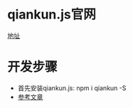 # qiankun.js官网
[地址](https://qiankun.umijs.org/zh/guide)<br>

# 开发步骤
- 首先安装qiankun.js: npm i qiankun -S
- [参考文章](https://blog.csdn.net/qq_37947438/article/details/107666817)
